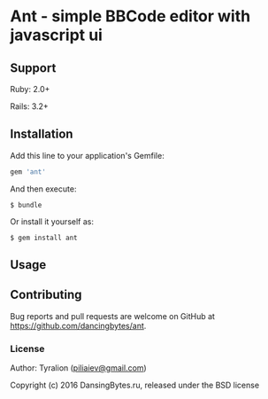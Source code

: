 # Ant - simple BBCode editor with javascript ui

## Support

Ruby:  2.0+

Rails: 3.2+

## Installation

Add this line to your application's Gemfile:

```ruby
gem 'ant'
```

And then execute:

    $ bundle

Or install it yourself as:

    $ gem install ant

## Usage


## Contributing

Bug reports and pull requests are welcome on GitHub at https://github.com/dancingbytes/ant.

### License

Author: Tyralion (piliaiev@gmail.com)

Copyright (c) 2016 DansingBytes.ru, released under the BSD license
